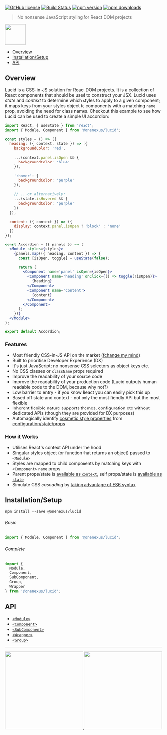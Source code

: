 [![GitHub license](https://img.shields.io/badge/license-MIT-blue.svg)](https://github.com/One-Nexus/Lucid/blob/master/LICENSE)
[![Build Status](https://travis-ci.com/One-Nexus/Lucid.svg?branch=master)](https://travis-ci.com/One-Nexus/Lucid)
[![npm version](https://badge.fury.io/js/%40onenexus%2Flucid.svg)](https://www.npmjs.com/package/@onenexus/lucid)
[![npm downloads](https://img.shields.io/npm/dm/@onenexus/lucid.svg)](https://www.npmjs.com/package/@onenexus/lucid)

> No nonsense JavaScript styling for React DOM projects

<img height="66px" src="http://www.onenexus.io/lucid/images/lucid-logo.png" /><br>

* [Overview](#overview)
* [Installation/Setup](#installationsetup)
* [API](#api)

## Overview

Lucid is a CSS-in-JS solution for React DOM projects. It is a collection of React components that should be used to construct your JSX. Lucid uses *state* and *context* to determine which styles to apply to a given component; it maps keys from your styles object to components with a matching `name` prop, avoiding the need for class names. Checkout this example to see how Lucid can be used to create a simple UI accordion:

```jsx
import React, { useState } from 'react';
import { Module, Component } from '@onenexus/lucid';

const styles = () => ({
  heading: ({ context, state }) => ({
    backgroundColor: 'red',
    
    ...(context.panel.isOpen && {
      backgroundColor: 'blue'
    }),
    
    ':hover': {
      backgroundColor: 'purple'
    }),

    // ...or alternatively:
    ...(state.isHovered && {
      backgroundColor: 'purple'
    })
  }),

  content: ({ context }) => ({
    display: context.panel.isOpen ? 'block' : 'none'
  })
});

const Accordion = ({ panels }) => (
  <Module styles={styles}>
    {panels.map(({ heading, content }) => {
      const [isOpen, toggle] = useState(false);

      return (
        <Component name='panel' isOpen={isOpen}>
          <Component name='heading' onClick={() => toggle(!isOpen)}>
            {heading}
          </Component>
          <Component name='content'>
            {content}
          </Component>
        </Component>
      );
    })}
  </Module>
);

export default Accordion;
```

### Features

* Most friendly CSS-in-JS API on the market ([fchange my mind](#TODO))
* Built to prioritise Developer Experience (DX)
* It's just JavaScript; no nonsense CSS selectors as object keys etc.
* No CSS classes or `className` props required
* Improve the readability of your source code
* Improve the readability of your production code (Lucid outputs human readable code to the DOM, because why not?)
* Low barrier to entry - if you know React you can easily pick this up
* Based off state and context - not only the most fiendly API but the most flexible
* Inherent flexible nature supports themes, configuration etc without dedicated APIs (though they are provided for DX purposes)
* Automagically identify [cosmetic style properties](#TODO) from [configuration/state/props](#TODO)

### How it Works

* Utilises React's context API under the hood
* Singular styles object (or function that returns an object) passed to `<Module>`
* Styles are mapped to child components by matching keys with `<Component>` `name` props
* Parent props/state is [available as `context`](#TODO), self props/state is [available as `state`](#TODO)
* Simulate CSS *cascading* by [taking advantage of ES6 syntax](#TODO)

## Installation/Setup

```
npm install --save @onenexus/lucid
```

###### Basic

```js
import { Module, Component } from '@onenexus/lucid';
```

###### Complete

```js
import { 
  Module,
  Component,
  SubComponent,
  Group,
  Wrapper
} from '@onenexus/lucid';
```

## API

* [`<Module>`](https://github.com/One-Nexus/Lucid/wiki/Module)
* [`<Component>`](https://github.com/One-Nexus/Lucid/wiki/Component)
* [`<SubComponent>`](https://github.com/One-Nexus/Lucid/wiki/SubComponent)
* [`<Wrapper>`](https://github.com/One-Nexus/Lucid/wiki/Wrapper)
* [`<Group>`](https://github.com/One-Nexus/Lucid/wiki/Group)

---

<a href="https://twitter.com/ESR360">
  <img src="http://edmundreed.com/assets/images/twitter.gif?v=1" width="250px" />
</a>
<a href="https://github.com/ESR360">
  <img src="http://edmundreed.com/assets/images/github.gif?v=1" width="250px" />
</a>